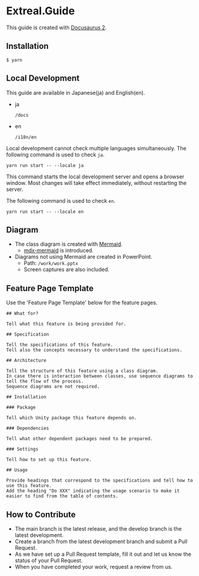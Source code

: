 # Extreal.Guide

This guide is created with [Docusaurus 2](https://docusaurus.io/).


## Installation

```
$ yarn
```

## Local Development

This guide are available in Japanese(ja) and English(en).

- ja
  ```
  /docs
  ```
- en
  ```
  /i18n/en
  ```

Local development cannot check multiple languages simultaneously.
The following command is used to check `ja`.

```
yarn run start -- --locale ja
```

This command starts the local development server and opens a browser window.
Most changes will take effect immediately, without restarting the server.

The following command is used to check `en`.

```
yarn run start -- --locale en
```

## Diagram

- The class diagram is created with [Mermaid](http://mermaid-js.github.io/mermaid/).
  - [mdx-mermaid](https://github.com/sjwall/mdx-mermaid) is introduced.
- Diagrams not using Mermaid are created in PowerPoint.
  - Path: `/work/work.pptx`
  - Screen captures are also included.

## Feature Page Template

Use the 'Feature Page Template' below for the feature pages.

```
## What for?

Tell what this feature is being provided for.

## Specification

Tell the specifications of this feature.
Tell also the concepts necessary to understand the specifications.

## Architecture

Tell the structure of this feature using a class diagram.
In case there is interaction between classes, use sequence diagrams to tell the flow of the process.
Sequence diagrams are not required.

## Installation

### Package

Tell which Unity package this feature depends on.

### Dependencies

Tell what other dependent packages need to be prepared.

### Settings

Tell how to set up this feature.

## Usage

Provide headings that correspond to the specifications and tell how to use this feature.
Add the heading "Do XXX" indicating the usage scenario to make it easier to find from the table of contents.
```

## How to Contribute

- The main branch is the latest release, and the develop branch is the latest development.
- Create a branch from the latest development branch and submit a Pull Request.
- As we have set up a Pull Request template, fill it out and let us know the status of your Pull Request.
- When you have completed your work, request a review from us.

